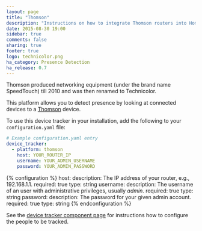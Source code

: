 ```yaml
---
layout: page
title: "Thomson"
description: "Instructions on how to integrate Thomson routers into Home Assistant."
date: 2015-08-30 19:00
sidebar: true
comments: false
sharing: true
footer: true
logo: technicolor.png
ha_category: Presence Detection
ha_release: 0.7
---
```



Thomson produced networking equipment (under the brand name SpeedTouch) till 2010 and was then renamed to Technicolor.

This platform allows you to detect presence by looking at connected devices to a [Thomson](http://www.technicolor.com) device.

To use this device tracker in your installation, add the following to your `configuration.yaml` file:

```yaml
# Example configuration.yaml entry
device_tracker:
  - platform: thomson
    host: YOUR_ROUTER_IP
    username: YOUR_ADMIN_USERNAME
    password: YOUR_ADMIN_PASSWORD
```

{% configuration %}
host:
  description: The IP address of your router, e.g., 192.168.1.1.
  required: true
  type: string
username:
  description: The username of an user with administrative privileges, usually *admin*.
  required: true
  type: string
password:
  description: The password for your given admin account.
  required: true
  type: string
{% endconfiguration %}

See the [device tracker component page](/components/device_tracker/) for instructions how to configure the people to be tracked.
